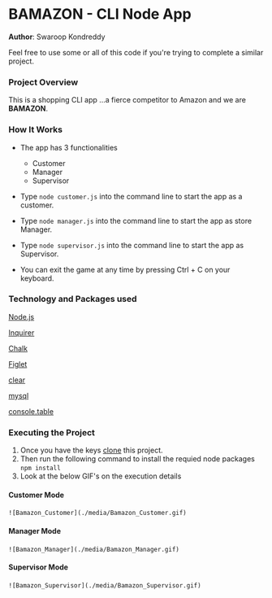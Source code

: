 # BAMAZON - CLI Node App

**Author**: Swaroop Kondreddy

Feel free to use some or all of this code if you're trying to complete a similar project.

###  Project Overview
This is a shopping CLI app ...a fierce competitor to Amazon and we are **BAMAZON**.

###  How It Works 

- The app has 3 functionalities
    - Customer
    - Manager
    - Supervisor

- Type ```node customer.js``` into the command line to start the app as a customer.

- Type ```node manager.js``` into the command line to start the app as store Manager.

- Type ```node supervisor.js``` into the command line to start the app as Supervisor.

- You can exit the game at any time by pressing Ctrl + C on your keyboard.




### Technology and Packages used

[Node.js](https://nodejs.org/en/)

[Inquirer](https://www.npmjs.com/package/inquirer)

[Chalk](https://www.npmjs.com/package/chalk)

[Figlet](https://www.npmjs.com/package/figlet)

[clear](https://www.npmjs.com/package/clear)

[mysql](https://www.npmjs.com/package/mysql)

[console.table](https://www.npmjs.com/package/console.table)

  
### Executing the Project

1. Once you have the keys [clone](https://github.com/swaroopreddyk/Bamazon.git) this project.
2. Then run the following command to install the requied node packages  
`npm install`
3. Look at the below GIF's on the execution details  

#### Customer Mode

    ![Bamazon_Customer](./media/Bamazon_Customer.gif)

#### Manager Mode

    ![Bamazon_Manager](./media/Bamazon_Manager.gif)
    
#### Supervisor Mode

    ![Bamazon_Supervisor](./media/Bamazon_Supervisor.gif)